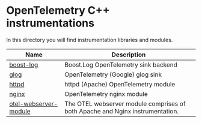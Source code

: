 # OpenTelemetry C++ instrumentations

In this directory you will find instrumentation libraries and modules.

| Name  |  Description  |
|---|---|
| [boost-log](./boost_log) | Boost.Log OpenTelemetry sink backend |  
| [glog](./glog) | OpenTelemetry (Google) glog sink |
| [httpd](./httpd)  |  httpd (Apache) OpenTelemetry module |  
| [nginx](./nginx) | OpenTelemetry nginx module |
| [otel-webserver-module](./otel-webserver-module) | The OTEL webserver module comprises of both Apache and Nginx instrumentation. |
